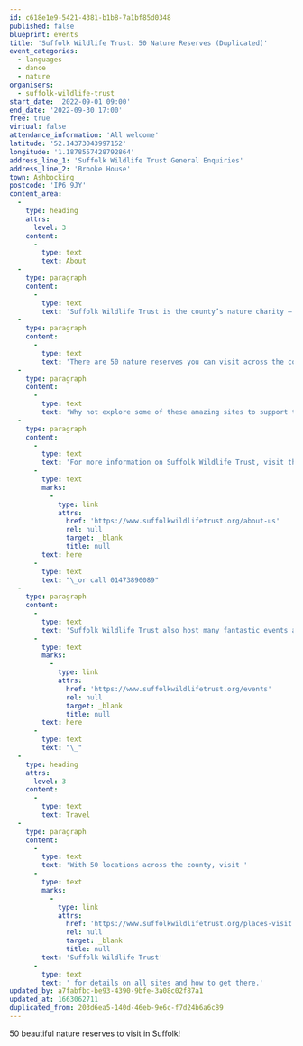 ```yaml
---
id: c618e1e9-5421-4381-b1b8-7a1bf85d0348
published: false
blueprint: events
title: 'Suffolk Wildlife Trust: 50 Nature Reserves (Duplicated)'
event_categories:
  - languages
  - dance
  - nature
organisers:
  - suffolk-wildlife-trust
start_date: '2022-09-01 09:00'
end_date: '2022-09-30 17:00'
free: true
virtual: false
attendance_information: 'All welcome'
latitude: '52.14373043997152'
longitude: '1.1878557428792864'
address_line_1: 'Suffolk Wildlife Trust General Enquiries'
address_line_2: 'Brooke House'
town: Ashbocking
postcode: 'IP6 9JY'
content_area:
  -
    type: heading
    attrs:
      level: 3
    content:
      -
        type: text
        text: About
  -
    type: paragraph
    content:
      -
        type: text
        text: 'Suffolk Wildlife Trust is the county’s nature charity – the only organisation dedicated wholly to safeguarding Suffolk’s wildlife and countryside.'
  -
    type: paragraph
    content:
      -
        type: text
        text: 'There are 50 nature reserves you can visit across the county all beautifully managed and cared for by Suffolk Wildlife Trust.'
  -
    type: paragraph
    content:
      -
        type: text
        text: 'Why not explore some of these amazing sites to support the Trust, learn about the wonderful nature we have in Suffolk and boost your own health and wellbeing by being in nature.'
  -
    type: paragraph
    content:
      -
        type: text
        text: 'For more information on Suffolk Wildlife Trust, visit their website by clicking '
      -
        type: text
        marks:
          -
            type: link
            attrs:
              href: 'https://www.suffolkwildlifetrust.org/about-us'
              rel: null
              target: _blank
              title: null
        text: here
      -
        type: text
        text: "\_or call 01473890089"
  -
    type: paragraph
    content:
      -
        type: text
        text: 'Suffolk Wildlife Trust also host many fantastic events and activities, as well as learning opportunities, for all ages. To find out more about these events, activities and courses, click '
      -
        type: text
        marks:
          -
            type: link
            attrs:
              href: 'https://www.suffolkwildlifetrust.org/events'
              rel: null
              target: _blank
              title: null
        text: here
      -
        type: text
        text: "\_"
  -
    type: heading
    attrs:
      level: 3
    content:
      -
        type: text
        text: Travel
  -
    type: paragraph
    content:
      -
        type: text
        text: 'With 50 locations across the county, visit '
      -
        type: text
        marks:
          -
            type: link
            attrs:
              href: 'https://www.suffolkwildlifetrust.org/places-visit'
              rel: null
              target: _blank
              title: null
        text: 'Suffolk Wildlife Trust'
      -
        type: text
        text: ' for details on all sites and how to get there.'
updated_by: a7fabfbc-be93-4390-9bfe-3a08c02f87a1
updated_at: 1663062711
duplicated_from: 203d6ea5-140d-46eb-9e6c-f7d24b6a6c89
---
```

50 beautiful nature reserves to visit in Suffolk!